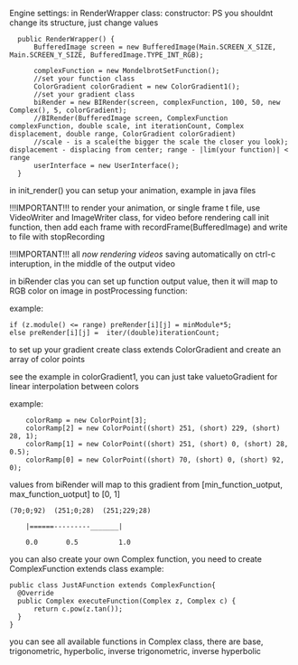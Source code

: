 Engine settings:
  in RenderWrapper class:
    constructor:
        PS you shouldnt change its structure, just change values
      
      public RenderWrapper() {
          BufferedImage screen = new BufferedImage(Main.SCREEN_X_SIZE, Main.SCREEN_Y_SIZE, BufferedImage.TYPE_INT_RGB);

          complexFunction = new MondelbrotSetFunction();
          //set your function class
          ColorGradient colorGradient = new ColorGradient1();
          //set your gradient class
          biRender = new BIRender(screen, complexFunction, 100, 50, new Complex(), 5, colorGradient);
          //BIRender(BufferedImage screen, ComplexFunction complexFunction, double scale, int iterationCount, Complex displacement, double range, ColorGradient colorGradient)
          //scale - is a scale(the bigger the scale the closer you look); displacement - displacing from center; range - |lim(your function)| < range
          userInterface = new UserInterface();
      }
    
in init_render() you can setup your animation, example in java files

!!!IMPORTANT!!! to render your animation, or single frame t file, use VideoWriter and ImageWriter class, for video before rendering call init function, 
then add each frame with recordFrame(BufferedImage) and write to file with stopRecording

!!!IMPORTANT!!! all *now rendering videos* saving automatically on ctrl-c interuption, in the middle of the output video
    
in biRender clas you can set up function output value, then it will map to RGB color on image in postProcessing function:

  example:
    
    if (z.module() <= range) preRender[i][j] = minModule*5;
    else preRender[i][j] =  iter/(double)iterationCount;

to set up your gradient create class extends ColorGradient and create an array of color points

see the example in colorGradient1, you can just take valuetoGradient for linear interpolation between colors

example:

        colorRamp = new ColorPoint[3];
        colorRamp[2] = new ColorPoint((short) 251, (short) 229, (short) 28, 1);
        colorRamp[1] = new ColorPoint((short) 251, (short) 0, (short) 28, 0.5);
        colorRamp[0] = new ColorPoint((short) 70, (short) 0, (short) 92, 0);

  values from biRender will map to this gradient from [min_function_uotput, max_function_uotput] to [0, 1]

    (70;0;92)  (251;0;28)  (251;229;28)

        |======---------_______|
    
        0.0       0.5          1.0
  
you can also create your own Complex function, you need to create ComplexFunction extends class
example:

    public class JustAFunction extends ComplexFunction{
      @Override
      public Complex executeFunction(Complex z, Complex c) {
          return c.pow(z.tan());
      }
    }
  
you can see all available functions in Complex class, there are base, trigonometric, hyperbolic, inverse trigonometric, inverse hyperbolic
